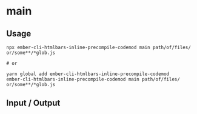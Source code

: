 # main


## Usage

```
npx ember-cli-htmlbars-inline-precompile-codemod main path/of/files/ or/some**/*glob.js

# or

yarn global add ember-cli-htmlbars-inline-precompile-codemod
ember-cli-htmlbars-inline-precompile-codemod main path/of/files/ or/some**/*glob.js
```

## Input / Output

<!--FIXTURES_TOC_START-->
<!--FIXTURES_TOC_END-->

<!--FIXTURES_CONTENT_START-->
<!--FIXTURES_CONTENT_END-->